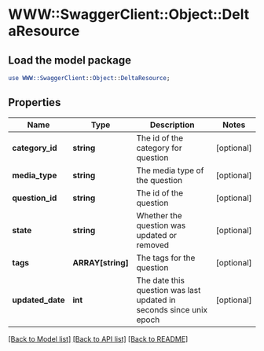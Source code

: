 # WWW::SwaggerClient::Object::DeltaResource

## Load the model package
```perl
use WWW::SwaggerClient::Object::DeltaResource;
```

## Properties
Name | Type | Description | Notes
------------ | ------------- | ------------- | -------------
**category_id** | **string** | The id of the category for question | [optional] 
**media_type** | **string** | The media type of the question | [optional] 
**question_id** | **string** | The id of the question | [optional] 
**state** | **string** | Whether the question was updated or removed | [optional] 
**tags** | **ARRAY[string]** | The tags for the question | [optional] 
**updated_date** | **int** | The date this question was last updated in seconds since unix epoch | [optional] 

[[Back to Model list]](../README.md#documentation-for-models) [[Back to API list]](../README.md#documentation-for-api-endpoints) [[Back to README]](../README.md)


